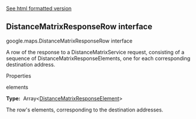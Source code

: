 [See html formatted version](https://huasofoundries.github.io/google-maps-documentation/DistanceMatrixResponseRow.html)


DistanceMatrixResponseRow interface
-----------------------------------

google.maps.DistanceMatrixResponseRow interface

A row of the response to a DistanceMatrixService request, consisting of a sequence of DistanceMatrixResponseElements, one for each corresponding destination address.

Properties

elements

**Type:**  Array<[DistanceMatrixResponseElement](https://github.com/amenadiel/google-maps-documentation/blob/master/docs/DistanceMatrixResponseElement.md)\>

The row's elements, corresponding to the destination addresses.